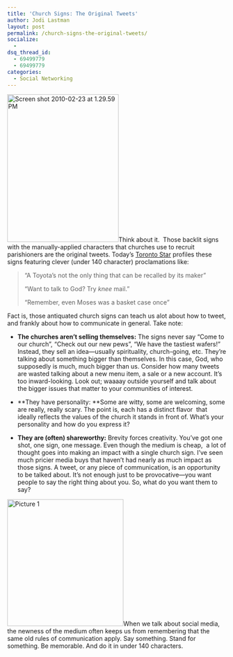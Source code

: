 ```yaml
---
title: 'Church Signs: The Original Tweets'
author: Jodi Lastman
layout: post
permalink: /church-signs-the-original-tweets/
socialize:
  - 
dsq_thread_id:
  - 69499779
  - 69499779
categories:
  - Social Networking
---
```

<img class="size-full wp-image-2050 alignright" title="Screen shot 2010-02-23 at 1.29.59 PM" src="http://hypenotic.com/wordpress/wp-content/uploads/2010/02/Screen-shot-2010-02-23-at-1.29.59-PM.png" alt="Screen shot 2010-02-23 at 1.29.59 PM" width="256" height="339" />Think about it.  Those backlit signs with the manually-applied characters that churches use to recruit parishioners are the original tweets. Today&#8217;s [Toronto Star][1] profiles these signs featuring clever (under 140 character) proclamations like:

> &#8220;A Toyota&#8217;s not the only thing that can be recalled by its maker&#8221;
> 
> &#8220;Want to talk to God? Try *knee* mail.&#8221;
> 
> &#8220;Remember, even Moses was a basket case once&#8221;

<!--more-->Fact is, those antiquated church signs can teach us alot about how to tweet, and frankly about how to communicate in general. Take note:

*   **The churches aren&#8217;t selling themselves:** The signs never say &#8220;Come to our church&#8221;, &#8220;Check out our new pews&#8221;, &#8220;We have the tastiest wafers!&#8221; Instead, they sell an idea—usually spirituality, church-going, etc. They&#8217;re talking about something bigger than themselves. In this case, God, who supposedly is much, much bigger than us. Consider how many tweets are wasted talking about a new menu item, a sale or a new account. It&#8217;s too inward-looking. Look out; waaaay outside yourself and talk about the bigger issues that matter to your communities of interest.

*   **They have personality: **Some are witty, some are welcoming, some are really, really scary. The point is, each has a distinct flavor  that ideally reflects the values of the church it stands in front of. What&#8217;s your personality and how do you express it?

*   **They are (often) shareworthy:** Brevity forces creativity. You&#8217;ve got one shot, one sign, one message. Even though the medium is cheap,  a lot of thought goes into making an impact with a single church sign. I&#8217;ve seen much pricier media buys that haven&#8217;t had nearly as much impact as those signs. A tweet, or any piece of communication, is an opportunity to be talked about. It&#8217;s not enough just to be provocative—you want people to say the right thing about you. So, what do you want them to say?

<img class="alignleft size-full wp-image-2034" title="Picture 1" src="http://hypenotic.com/wordpress/wp-content/uploads/2010/02/Picture-1.png" alt="Picture 1" width="267" height="291" />When we talk about social media, the newness of the medium often keeps us from remembering that the same old rules of communication apply. Say something. Stand for something. Be memorable. And do it in under 140 characters.

 [1]: http://www.thestar.com/living/religion/article/769966--the-gospel-according-to-church-signs